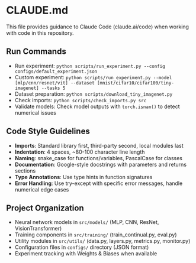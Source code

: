 # CLAUDE.md

This file provides guidance to Claude Code (claude.ai/code) when working with code in this repository.

## Run Commands
- Run experiment: `python scripts/run_experiment.py --config configs/default_experiment.json`
- Custom experiment: `python scripts/run_experiment.py --model [mlp/cnn/resnet/vit] --dataset [mnist/cifar10/cifar100/tiny-imagenet] --tasks 5`
- Dataset preparation: `python scripts/download_tiny_imagenet.py`
- Check imports: `python scripts/check_imports.py src`
- Validate models: Check model outputs with `torch.isnan()` to detect numerical issues

## Code Style Guidelines
- **Imports**: Standard library first, third-party second, local modules last
- **Indentation**: 4 spaces, ~80-100 character line length
- **Naming**: snake_case for functions/variables, PascalCase for classes
- **Documentation**: Google-style docstrings with parameters and returns sections
- **Type Annotations**: Use type hints in function signatures
- **Error Handling**: Use try-except with specific error messages, handle numerical edge cases

## Project Organization
- Neural network models in `src/models/` (MLP, CNN, ResNet, VisionTransformer)
- Training components in `src/training/` (train_continual.py, eval.py)
- Utility modules in `src/utils/` (data.py, layers.py, metrics.py, monitor.py)
- Configuration files in `configs/` directory (JSON format)
- Experiment tracking with Weights & Biases when available
